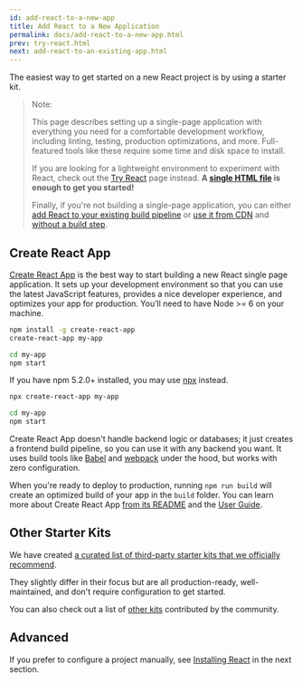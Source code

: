 ```yaml
---
id: add-react-to-a-new-app
title: Add React to a New Application
permalink: docs/add-react-to-a-new-app.html
prev: try-react.html
next: add-react-to-an-existing-app.html
---
```


The easiest way to get started on a new React project is by using a starter kit.

> Note:
> 
> This page describes setting up a single-page application with everything you need for a comfortable development workflow, including linting, testing, production optimizations, and more. Full-featured tools like these require some time and disk space to install.
>
>If you are looking for a lightweight environment to experiment with React, check out the [Try React](/docs/try-react.html) page instead. **A [single HTML file](https://raw.githubusercontent.com/reactjs/reactjs.org/master/static/html/single-file-example.html) is enough to get you started!**
>
> Finally, if you're not building a single-page application, you can either [add React to your existing build pipeline](add-react-to-an-existing-app.html) or [use it from CDN](cdn-links.html) and [without a build step](react-without-jsx.html).

## Create React App

[Create React App](http://github.com/facebookincubator/create-react-app) is the best way to start building a new React single page application. It sets up your development environment so that you can use the latest JavaScript features, provides a nice developer experience, and optimizes your app for production. You’ll need to have Node >= 6 on your machine.

```bash
npm install -g create-react-app
create-react-app my-app

cd my-app
npm start
```

If you have npm 5.2.0+ installed, you may use [npx](https://www.npmjs.com/package/npx) instead.

```bash
npx create-react-app my-app

cd my-app
npm start
```

Create React App doesn't handle backend logic or databases; it just creates a frontend build pipeline, so you can use it with any backend you want. It uses build tools like [Babel](http://babeljs.io/) and [webpack](https://webpack.js.org/) under the hood, but works with zero configuration.

When you're ready to deploy to production, running `npm run build` will create an optimized build of your app in the `build` folder. You can learn more about Create React App [from its README](https://github.com/facebookincubator/create-react-app#create-react-app-) and the [User Guide](https://github.com/facebookincubator/create-react-app/blob/master/packages/react-scripts/template/README.md#table-of-contents).

## Other Starter Kits

We have created [a curated list of third-party starter kits that we officially recommend](/community/starter-kits.html).

They slightly differ in their focus but are all production-ready, well-maintained, and don't require configuration to get started.

You can also check out a list of [other kits](/community/starter-kits.html#other-starter-kits) contributed by the community.

## Advanced

If you prefer to configure a project manually, see [Installing React](/docs/add-react-to-an-existing-app.html#installing-react) in the next section.
